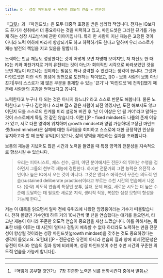 ```yaml
---
title: O - 성장 마인드셋 + 꾸준한 의도적 연습 = 전문성
---
```


『[그릿](https://slowdive14.tistory.com/1299319)』과 『마인드셋』은 모두 대중적 호평을 받은 심리학 책입니다. 전자는 IQ보다도 끈기가 성취에서 더 중요하다는 것을 피력하고 있고, 마인드셋은 그러한 끈기를 가능케 하는 성장 사고방식에 관한 이야기입니다. 특히 한 사람이 지닌 재능은 고정된 것이 아니라 노력 여하에 따라서 향상되기도 하고 하락하기도 한다고 말하며 우리 스스로가 재능 발전의 책임을 지고 있음을 말합니다. 

노력하는 만큼 재능도 성장한다는 것이 어떻게 보면 자명해 보이지만, 저 자신도 한 때 IQ는 키와 마찬가지로 거의 유전되는 것이 아닌가 회의적인 시각으로 바라보았던 것을 보면 재능이 타고나는 것이라는 믿음도 꽤나 강력할 수 있겠다는 생각이 듭니다. 그릿과 마인드셋은 이런 식의 통념에 정면으로 도전하는 책이었고, [[O - 보통 사람의 보통 아닌 끈기|우리 스스로가 꽤 많은 부분을 통제할 수 있는 '끈기'나 '마인드셋'에 천착]]했기 때문에 사람들의 공감을 얻어냈다고 봅니다.

노력한다고 누구나 다 되는 것은 아니지 않느냐? 라고 스스로 반문도 해봅니다. 물론 노력한다고 누구나 김연아나 스티브 잡스 같은 사람이 되진 않겠지만, 도전 해보지도 않고 어딘지 모를 스스로의 한계를 미리 설정해 버린 후 '난 이 이상은 안 될 거야'라고 말하는 것이 스스로에게 득일 것 같진 않습니다. 이런 [[P - fixed mindset도 나름의 존재 이유가 있고, 서로 다른 영역에 위치하며 growth mindset과 양립 가능하다|고정된 마인드셋(fixed mindset)은 실패에 대한 두려움을 회피하고 스스로에 대한 긍정적인 인상을 유지하고자 할 때 분명 유익]]이 있으나, 삶의 영역을 제한하는 결과를 초래합니다.

보통의 재능을 지녔어도 많은 시간과 노력을 들였을 때 특정 영역의 전문성을 지속적으로 향상시킬 수 있습니다.

>우리는 피아니스트, 체스 선수, 골퍼, 어떤 분야에서든 전문가의 뛰어난 수행을 접하면서 그들의 천부적 재능에 경탄한다. 하지만 전문가의 그런 능력은 유전적 소인이나 높은 IQ에서 오는 것이 아니다. 그것은 앤더스 에릭슨이 꾸준한 의도적 연습(sustained deliberate practice)이라고 부르는 수천 시간의 연습에서 나온다. (중략) 의도적 연습의 특징인 분투, 실패, 문제 해결, 새로운 시도는 더 높은 수준에 도달하는 데 필요한 새로운 지식, 생리적 적응, 복잡한 심성 모형의 형성을 가능케 한다.[^1]

저는 이 대목을 읽으면서 얼마 전에 유퀴즈에 나왔던 임영웅이라는 가수가 떠올랐습니다. 전혀 몰랐던 가수인데 하루 거의 10시간씩 몇 년을 연습했다는 얘기를 들으면서, 타고난 재능이 아니라 꾸준한 의도적 연습이 중요함을 새삼 느꼈습니다. 이를 위해서는, 목표한 바를 이루는 데 시간이 얼마나 걸릴지 예측할 수 없다 하더라도 노력하는 만큼 전문성이 향상될 것이라는 성장 마인드셋(growth mindset)을 갖추는 것도 중요하겠다는 생각이 들었고요. 요컨대 [[P - 전문성은 유전이 아니라 연습의 질과 양에 비례|전문성은 유전이 아니라 연습의 질과 양에 비례하며, 성장 마인드셋이 수천 수만 시간의 꾸준한 의도적 연습을 가능케 합니다]].

---
[^1]: 『어떻게 공부할 것인가』 7장 꾸준한 노력은 뇌를 변화시킨다 중에서 발췌